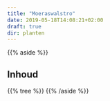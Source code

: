 ```yaml
---
title: "Moeraswalstro"
date: 2019-05-18T14:08:21+02:00
draft: true
dir: planten
---
```



{{% aside %}}
## Inhoud
{{% tree %}}
{{% /aside %}}

